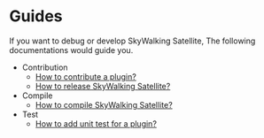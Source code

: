 # Guides
If you want to debug or develop SkyWalking Satellite, The following documentations would guide you.

- Contribution
    - [How to contribute a plugin?](./contribution/How-to-write-plugin.md)
    - [How to release SkyWalking Satellite?](./contribution/How-to-release.md)
- Compile
    - [How to compile SkyWalking Satellite?](./compile/How-to-compile.md)
- Test
    - [How to add unit test for a plugin?](./test/How-to-unit-test.md)
